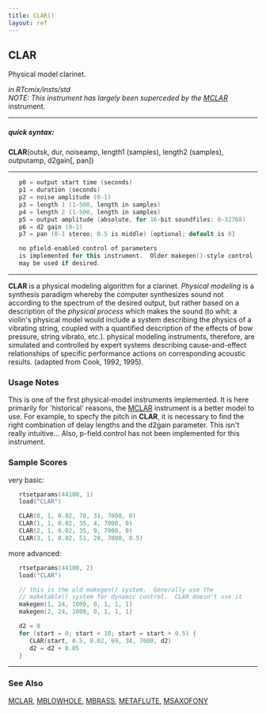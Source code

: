 ```yaml
---
title: CLAR()
layout: ref
---
```


## CLAR

Physical model clarinet.

*in RTcmix/insts/std*  
*NOTE: This instrument has largely been superceded by the
[MCLAR](MCLAR.html)* instrument.  
  

-----

##### quick syntax:

**CLAR**(outsk, dur, noiseamp, length1 (samples), length2 (samples),
outputamp, d2gain\[, pan\])

-----

  

```cpp
   p0 = output start time (seconds)
   p1 = duration (seconds)
   p2 = noise amplitude (0-1)
   p3 = length 1 (1-500, length in samples)
   p4 = length 2 (1-500, length in samples)
   p5 = output amplitude (absolute, for 16-bit soundfiles: 0-32768)
   p6 = d2 gain (0-1)
   p7 = pan (0-1 stereo; 0.5 is middle) [optional; default is 0]

   no pfield-enabled control of parameters
   is implemented for this instrument.  Older makegen()-style control
   may be used if desired.
```

  

-----

  
**CLAR** is a physical modeling algorithm for a clarinet. *Physical
modeling* is a synthesis paradigm whereby the computer synthesizes sound
not according to the spectrum of the desired output, but rather based on
a description of the *physical process* which makes the sound (to whit:
a violin's physical model would include a system describing the physics
of a vibrating string, coupled with a quantified description of the
effects of bow pressure, string vibrato, etc.). physical modeling
instruments, therefore, are simulated and controlled by expert systems
describing cause-and-effect relationships of specific performance
actions on corresponding acoustic results. (adapted from Cook, 1992,
1995).

### Usage Notes

This is one of the first physical-model instruments implemented. It is
here primarily for 'historical' reasons, the [MCLAR](MCLAR.html)
instrument is a better model to use. For example, to specfy the pitch in
**CLAR**, it is necessary to find the right combination of delay lengths
and the d2gain parameter. This isn't really intuitive... Also, p-field
control has not been implemented for this instrument.

### Sample Scores

very basic:

```cpp
   rtsetparams(44100, 1)
   load("CLAR")

   CLAR(0, 1, 0.02, 78, 31, 7000, 0)
   CLAR(1, 1, 0.02, 35, 4, 7000, 0)
   CLAR(2, 1, 0.02, 35, 9, 7000, 0)
   CLAR(3, 1, 0.02, 51, 20, 7000, 0.5)
```

  
  
more advanced:

```cpp
   rtsetparams(44100, 2)
   load("CLAR")

   // this is the old makegen() system.  Generally use the
   // maketable() system for dynamic control.  CLAR doesn't use it
   makegen(1, 24, 1000, 0, 1, 1, 1)
   makegen(2, 24, 1000, 0, 1, 1, 1)

   d2 = 0
   for (start = 0; start < 10; start = start + 0.5) {
      CLAR(start, 0.5, 0.02, 69, 34, 7000, d2)
      d2 = d2 + 0.05
   }
```

  

-----

### See Also

[MCLAR](MCLAR.html), [MBLOWHOLE](MBLOWHOLE.html), [MBRASS](MBRASS.html),
[METAFLUTE](METAFLUTE.html), [MSAXOFONY](MSAXOFONY.html)
